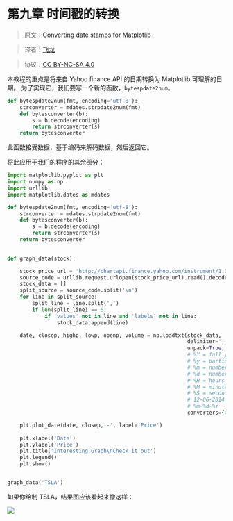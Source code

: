 # 第九章 时间戳的转换

> 原文：[Converting date stamps for Matplotlib](https://pythonprogramming.net/converting-date-stamps-matplotlib-tutorial/)

> 译者：[飞龙](https://github.com/)

> 协议：[CC BY-NC-SA 4.0](http://creativecommons.org/licenses/by-nc-sa/4.0/)

本教程的重点是将来自 Yahoo finance API 的日期转换为 Matplotlib 可理解的日期。 为了实现它，我们要写一个新的函数，`bytespdate2num`。

```py
def bytespdate2num(fmt, encoding='utf-8'):
    strconverter = mdates.strpdate2num(fmt)
    def bytesconverter(b):
        s = b.decode(encoding)
        return strconverter(s)
    return bytesconverter
```

此函数接受数据，基于编码来解码数据，然后返回它。

将此应用于我们的程序的其余部分：

```py
import matplotlib.pyplot as plt
import numpy as np
import urllib
import matplotlib.dates as mdates

def bytespdate2num(fmt, encoding='utf-8'):
    strconverter = mdates.strpdate2num(fmt)
    def bytesconverter(b):
        s = b.decode(encoding)
        return strconverter(s)
    return bytesconverter
    

def graph_data(stock):

    stock_price_url = 'http://chartapi.finance.yahoo.com/instrument/1.0/'+stock+'/chartdata;type=quote;range=10y/csv'
    source_code = urllib.request.urlopen(stock_price_url).read().decode()
    stock_data = []
    split_source = source_code.split('\n')
    for line in split_source:
        split_line = line.split(',')
        if len(split_line) == 6:
            if 'values' not in line and 'labels' not in line:
                stock_data.append(line)

    date, closep, highp, lowp, openp, volume = np.loadtxt(stock_data,
                                                          delimiter=',',
                                                          unpack=True,
                                                          # %Y = full year. 2015
                                                          # %y = partial year 15
                                                          # %m = number month
                                                          # %d = number day
                                                          # %H = hours
                                                          # %M = minutes
                                                          # %S = seconds
                                                          # 12-06-2014
                                                          # %m-%d-%Y
                                                          converters={0: bytespdate2num('%Y%m%d')})

    plt.plot_date(date, closep,'-', label='Price')
 
    plt.xlabel('Date')
    plt.ylabel('Price')
    plt.title('Interesting Graph\nCheck it out')
    plt.legend()
    plt.show()


graph_data('TSLA')
```


如果你绘制 TSLA，结果图应该看起来像这样：

![](https://pythonprogramming.net/static/images/matplotlib/converting-datestamps-matplotlib.png)

